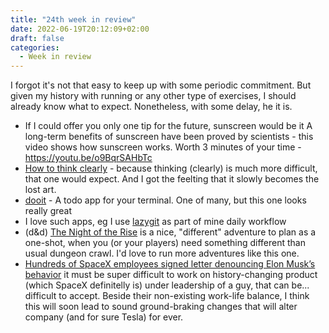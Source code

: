 ```yaml
---
title: "24th week in review"
date: 2022-06-19T20:12:09+02:00
draft: false
categories:
  - Week in review
---
```


I forgot it's not that easy to keep up with some periodic commitment. But given my history with running or any other type of exercises, I should already know what to expect. Nonetheless, with some delay, he it is.

- If I could offer you only one tip for the future, sunscreen would be it
  A long-term benefits of sunscreen have been proved by scientists - this video shows how sunscreen works. Worth 3 minutes of your time - https://youtu.be/o9BqrSAHbTc
- [How to think clearly](https://psyche.co/guides/how-to-think-clearly-to-improve-understanding-and-communication "{rel='nofollow' target='_blank'}") - because thinking (clearly) is much more difficult, that one would expect. And I got the feelting that it slowly becomes the lost art.
- [dooit](https://github.com/kraanzu/dooit "{rel='nofollow' target='_blank'}") - A todo app for your terminal. One of many, but this one looks really great
- I love such apps, eg I use [lazygit](https://github.com/jesseduffield/lazygit "{rel='nofollow' target='_blank'}") as part of mine daily workflow
- (d&d) [The Night of the Rise](https://www.dmsguild.com/product/197033/The-Night-of-the-Rise--Adventure "{rel='nofollow' target='_blank'}") is a nice, "different" adventure to plan as a one-shot, when you (or your players) need something different than usual dungeon crawl. I'd love to run more adventures like this one.
- [Hundreds of SpaceX employees signed letter denouncing Elon Musk’s behavior](https://www.theverge.com/2022/6/17/23172913/spacex-complaint-letter-firing-elon-musk "{rel='nofollow' target='_blank'}") it must be super difficult to work on history-changing product (which SpaceX definitelly is) under leadership of a guy, that can be... difficult to accept. Beside their non-existing work-life balance, I think this will soon lead to sound ground-braking changes that will alter company (and for sure Tesla) for ever.
